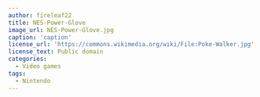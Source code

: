 ```yaml
---
author: fireleaf22
title: NES-Power-Glove
image_url: NES-Power-Glove.jpg
caption: 'caption'
license_url: 'https://commons.wikimedia.org/wiki/File:Poke-Walker.jpg'
license_text: Public domain
categories:
  - Video games
tags:
  - Nintendo
---
```

